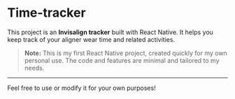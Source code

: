 # Time-tracker

This project is an **Invisalign tracker** built with React Native. It helps you keep track of your aligner wear time and related activities.

> **Note:** This is my first React Native project, created quickly for my own personal use. The code and features are minimal and tailored to my needs.

---

Feel free to use or modify it for your own purposes!
